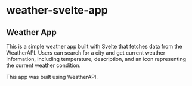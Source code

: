 # weather-svelte-app

## Weather App
This is a simple weather app built with Svelte that fetches data from the WeatherAPI. Users can search for a city and get current weather information, including temperature, description, and an icon representing the current weather condition.

This app was built using WeatherAPI.
